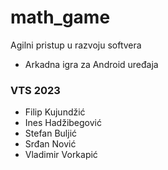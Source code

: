 # math_game
Agilni pristup u razvoju softvera
- Arkadna igra za Android uređaja

### VTS 2023
- Filip Kujundžić
- Ines Hadžibegović
- Stefan Buljić
- Srđan Nović
- Vladimir Vorkapić

